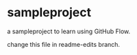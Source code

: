 # sampleproject
a sampleproject to learn using GitHub Flow.

change this file in readme-edits branch.
